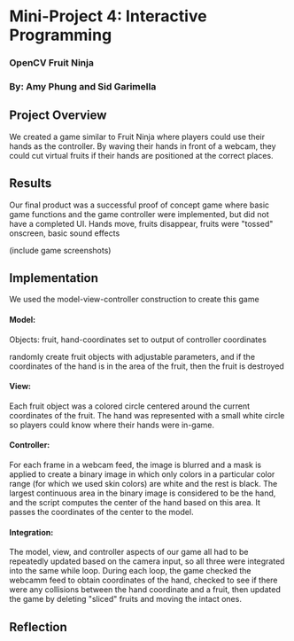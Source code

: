 # Mini-Project 4: Interactive Programming
### OpenCV Fruit Ninja
### By: Amy Phung and Sid Garimella

## Project Overview
We created a game similar to Fruit Ninja where players could use their hands as the controller. By waving their hands in front of a webcam, they could cut virtual fruits if their hands are positioned at the correct places.

## Results
Our final product was a successful proof of concept game where basic game functions and the game controller were implemented, but did not have a completed UI.
Hands move, fruits disappear, fruits were "tossed" onscreen, basic sound effects

(include game screenshots)

## Implementation
We used the model-view-controller construction to create this game

#### Model:
Objects: fruit, hand-coordinates set to output of controller coordinates

randomly create fruit objects with adjustable parameters, and if the coordinates of the hand is in the area of the fruit, then the fruit is destroyed

#### View:
Each fruit object was a colored circle centered around the current coordinates of the fruit. The hand was represented with a small white circle so players could know where their hands were in-game. 

#### Controller:
For each frame in a webcam feed, the image is blurred and a mask is applied to create a binary image in which only colors in a particular color range (for which we used skin colors) are white and the rest is black. The largest continuous area in the binary image is considered to be the hand, and the script computes the center of the hand based on this area. It passes the coordinates of the center to the model.

#### Integration:
The model, view, and controller aspects of our game all had to be repeatedly updated based on the camera input, so all three were integrated into the same while loop. During each loop, the game checked the webcamm feed to obtain coordinates of the hand, checked to see if there were any collisions between the hand coordinate and a fruit, then updated the game by deleting "sliced" fruits and moving the intact ones. 


## Reflection

